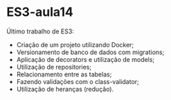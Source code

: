 # ES3-aula14
Último trabalho de ES3:

- Criação de um projeto utilizando Docker;
- Versionamento de banco de dados com migrations;
- Aplicação de decorators e utilização de models;
- Utilização de repositories;
- Relacionamento entre as tabelas;
- Fazendo validações com o class-validator;
- Utilização de heranças (redução).


